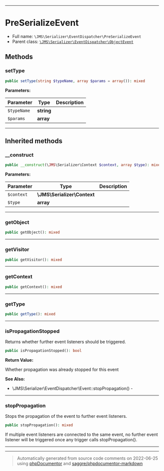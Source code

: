 ***

# PreSerializeEvent





* Full name: `\JMS\Serializer\EventDispatcher\PreSerializeEvent`
* Parent class: [`\JMS\Serializer\EventDispatcher\ObjectEvent`](./ObjectEvent.md)




## Methods


### setType



```php
public setType(string $typeName, array $params = array()): mixed
```








**Parameters:**

| Parameter | Type | Description |
|-----------|------|-------------|
| `$typeName` | **string** |  |
| `$params` | **array** |  |




***


## Inherited methods


### __construct



```php
public __construct(\JMS\Serializer\Context $context, array $type): mixed
```








**Parameters:**

| Parameter | Type | Description |
|-----------|------|-------------|
| `$context` | **\JMS\Serializer\Context** |  |
| `$type` | **array** |  |




***

### getObject



```php
public getObject(): mixed
```











***

### getVisitor



```php
public getVisitor(): mixed
```











***

### getContext



```php
public getContext(): mixed
```











***

### getType



```php
public getType(): mixed
```











***

### isPropagationStopped

Returns whether further event listeners should be triggered.

```php
public isPropagationStopped(): bool
```









**Return Value:**

Whether propagation was already stopped for this event


**See Also:**

* \JMS\Serializer\EventDispatcher\Event::stopPropagation() - 

***

### stopPropagation

Stops the propagation of the event to further event listeners.

```php
public stopPropagation(): mixed
```

If multiple event listeners are connected to the same event, no
further event listener will be triggered once any trigger calls
stopPropagation().









***


***
> Automatically generated from source code comments on 2022-06-25 using [phpDocumentor](http://www.phpdoc.org/) and [saggre/phpdocumentor-markdown](https://github.com/Saggre/phpDocumentor-markdown)
